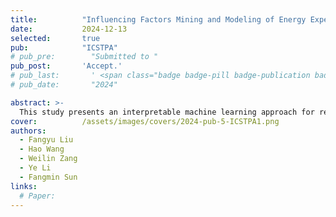```yaml
---
title:          "Influencing Factors Mining and Modeling of Energy Expenditure in Running Based on Wearable Sensors"
date:           2024-12-13
selected:       true
pub:            "ICSTPA"
# pub_pre:        "Submitted to "
pub_post:       'Accept.'
# pub_last:       ' <span class="badge badge-pill badge-publication badge-success">Spotlight</span>'
# pub_date:       "2024"

abstract: >-
  This study presents an interpretable machine learning approach for real-time energy expenditure prediction in running, based on demographics, physical activity, and physiological features. A total of 743 hand-crafted features were selected to train models including LR, KNN, RF, and GBR, with gradient-boosted regression achieving the best performance (CC=0.970, RMSE=1.004, MAE=0.729). The results demonstrate the method’s accuracy and practical potential for wearable fitness monitoring.
cover:          /assets/images/covers/2024-pub-5-ICSTPA1.png
authors:
  - Fangyu Liu
  - Hao Wang
  - Weilin Zang
  - Ye Li
  - Fangmin Sun
links:
  # Paper: 
---
```

